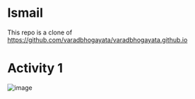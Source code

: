 # Ismail
This repo is a clone of
https://github.com/varadbhogayata/varadbhogayata.github.io 
# Activity 1
![image](https://github.com/Ismail-Ben/Ismail-Ben.github.io/assets/48138437/91a1e4ac-1a99-4396-ace2-34befac4356c)

